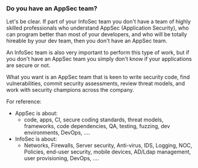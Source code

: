 ### Do you have an AppSec team?

Let's be clear. If part of your InfoSec team you don't have a team of highly skilled professionals who understand AppSec (Application Security), who can program better than most of your developers, and who will be totally hireable by your dev team, then you don't have an AppSec team.

An InfoSec team is also very important to perform this type of work, but if you don't have an AppSec team you simply don't know if your applications are secure or not.

What you want is an AppSec team that is keen to write security code, find vulnerabilities, commit security assessments, review threat models, and work with security champions across the company.

For reference:
- AppSec is about:
  - code, apps, CI, secure coding standards, threat models, frameworks, code dependencies, QA, testing, fuzzing, dev environments, DevOps, ….
- InfoSec is about:
  - Networks, Firewalls, Server security, Anti-virus, IDS, Logging, NOC, Policies, end-user security, mobile devices, AD/Ldap management, user provisioning, DevOps, ….

